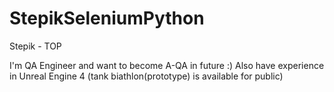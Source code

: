 # StepikSeleniumPython
Stepik - TOP

I'm QA Engineer and want to become A-QA in future :) Also have experience in Unreal Engine 4 (tank biathlon(prototype) is available for public)